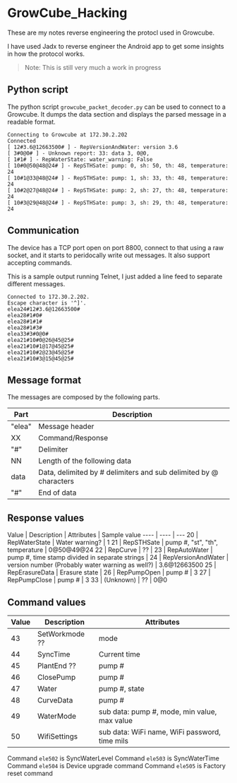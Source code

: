 # GrowCube_Hacking

These are my notes reverse engineering the protocl used in Growcube. 

I have used Jadx to reverse engineer the Android app to get some insights in how the protocol works. 

> Note: This is still very much a work in progress

## Python script

The python script `growcube_packet_decoder.py` can be used to connect to a Growcube. It dumps the data section and displays the parsed message in a readable format.

```
Connecting to Growcube at 172.30.2.202
Connected
[ 12#3.6@12663500# ] - RepVersionAndWater: version 3.6
[ 3#0@0# ] - Unknown report: 33: data 3, 0@0, 
[ 1#1# ] - RepWaterState: water_warning: False
[ 10#0@50@48@24# ] - RepSTHSate: pump: 0, sh: 50, th: 48, temperature: 24
[ 10#1@33@48@24# ] - RepSTHSate: pump: 1, sh: 33, th: 48, temperature: 24
[ 10#2@27@48@24# ] - RepSTHSate: pump: 2, sh: 27, th: 48, temperature: 24
[ 10#3@29@48@24# ] - RepSTHSate: pump: 3, sh: 29, th: 48, temperature: 24
```

## Communication

The device has a TCP port open on port 8800, connect to that using a raw socket, and it starts to peridocally write out messages. It also support accepting commands.

This is a sample output running Telnet, I just added a line feed to separate different messages.

```
Connected to 172.30.2.202.
Escape character is '^]'.
elea24#12#3.6@12663500#
elea28#1#0#
elea28#1#1#
elea28#1#3#
elea33#3#0@0#
elea21#10#0@26@45@25#
elea21#10#1@17@45@25#
elea21#10#2@23@45@25#
elea21#10#3@15@45@25#
```

## Message format

The messages are composed by the following parts.

Part | Description
---- | ----
"elea" | Message header
XX | Command/Response
"#" | Delimiter
NN | Length of the following data
data | Data, delimited by # delimiters and sub delimited by @ characters
"#" | End of data

## Response values

Value | Description | Attributes | Sample value
---- | ---- | ---
20 | RepWaterState | Water warning? | 1
21 | RepSTHSate | pump #, "st", "th", temperature | 0@50@49@24
22 | RepCurve | ?? |
23 | RepAutoWater | pump #, time stamp divided in separate strings |
24 | RepVersionAndWater | version number (Probably water warning as well?) | 3.6@12663500
25 | RepErasureData | Erasure state |
26 | RepPumpOpen | pump # | 3
27 | RepPumpClose | pump # | 3
33 | (Unknown) | ?? | 0@0

## Command values
Value | Description | Attributes
---- | ---- | ---
43 | SetWorkmode ?? | mode
44 | SyncTime | Current time
45 | PlantEnd ?? | pump #
46 | ClosePump | pump #
47 | Water | pump #, state
48 | CurveData | pump #
49 | WaterMode | sub data: pump #, mode, min value, max value
50 | WifiSettings | sub data: WiFi name, WiFi password, time mils

Command `ele502` is SyncWaterLevel
Command `ele503` is SyncWaterTime
Command `ele504` is Device upgrade command
Command `ele505` is Factory reset command

